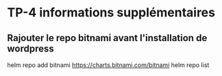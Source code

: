 # TP-4 informations supplémentaires

## Rajouter le repo bitnami avant l'installation de wordpress

helm repo add bitnami <https://charts.bitnami.com/bitnami>
helm repo list
